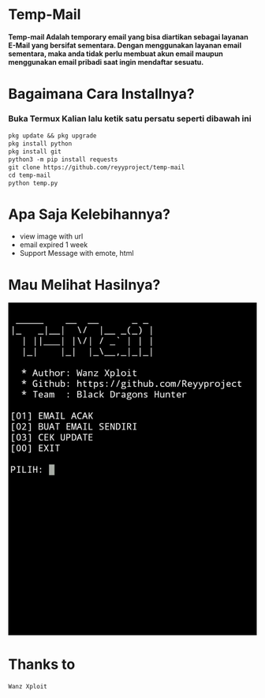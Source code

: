 # Temp-Mail

#### Temp-mail Adalah temporary email yang bisa diartikan sebagai layanan E-Mail yang bersifat sementara. Dengan menggunakan layanan email sementara, maka anda tidak perlu membuat akun email maupun menggunakan email pribadi saat ingin mendaftar sesuatu.

# Bagaimana Cara Installnya?
### Buka Termux Kalian lalu ketik satu persatu seperti dibawah ini
```
pkg update && pkg upgrade
pkg install python
pkg install git
python3 -m pip install requests
git clone https://github.com/reyyproject/temp-mail
cd temp-mail
python temp.py
```

# Apa Saja Kelebihannya?
+ view image with url
+ email expired 1 week
+ Support Message with emote, html

# Mau Melihat Hasilnya?
![img](https://raw.githubusercontent.com/reyyproject/temp-mail/f9e72ead7ec91a019759af548f327ab25e9196be/temp.jpg)

# Thanks to
```
Wanz Xploit
```
